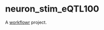 # neuron_stim_eQTL100

A [workflowr][] project.

[workflowr]: https://github.com/workflowr/workflowr
